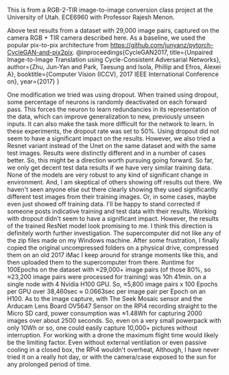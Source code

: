 This is from a RGB-2-TIR image-to-image conversion class project at the University of Utah. ECE6960 with Professor Rajesh Menon.

Above test results from a dataset with 29,000 image pairs, captured on the camera RGB + TIR camera described here. 
As a baseline, we used the popular pix-to-pix architecture from https://github.com/junyanz/pytorch-CycleGAN-and-pix2pix. 
@inproceedings{CycleGAN2017,
  title={Unpaired Image-to-Image Translation using Cycle-Consistent Adversarial Networks},
  author={Zhu, Jun-Yan and Park, Taesung and Isola, Phillip and Efros, Alexei A},
  booktitle={Computer Vision (ICCV), 2017 IEEE International Conference on},
  year={2017}
}

One modification we tried was using dropout. When trained using dropout, some percentage of neurons is randomly deactivated on each forward pass. This forces the neuron to learn redundancies in its representation of the data, which can improve generalization to new, previously unseen inputs. It can also make the task more difficult for the network to learn.
In these experiments, the dropout rate was set to 50%.
Using dropout did not seem to have a significant impact on the results. However, we also tried a Resnet variant instead of the Unet on the same dataset and with the same test images. Results were distinctly different and in a number of cases better. So, this might be a direction worth pursuing going forward.
So far, we only get decent test data results if we have very similar training data. None of the models are very robust to any kind of significant change in environment. And, I am skeptical of others showing off results out there. We haven't seen anyone else out there clearly showing they used significantly different test images from their training images. 
Or, in some cases, maybe even just showed off training data. I'll be happy to stand corrected if someone posts indicative training and test data with their results.
Working with dropout didn't seem to have a significant impact. However, the results of the trained ResNet model look promising to me. I think this direction is definitely worth further investigation.
The supercomputer did not like any of the zip files made on my Windows machine. After some frustration, I finally copied the original uncompressed folders on a physical drive, compressed them on an old 2017 iMac I keep around for strange moments like this, and then uploaded them to the supercomputer from there. 
Runtime for 100Epochs on the dataset with ≈29,000+ image pairs (of those 80%, so ≈23,200 image pairs were processed for training) was 10h 41min. on a single node with 4 Nvidia H100 GPU. So, ≈5,800 image pairs x 100 Epochs per GPU over 38,460sec ≈ 0.0663sec per image pair per Epoch on an H100. 
As to the image capture, with The Seek Mosaic sensor and the Arducam Lens Board OV5647 Sensor on the RPi4 recording straight to the Micro SD card, power consumption was ≈1.48Wh for capturing 2000 images over about 2500 seconds. So, even on a very small powerpack with only 10Wh or so, one could easily capture 10,000+ pictures without interruption. For working with a drone the maximum flight time would likely be the limiting factor.
Even without external ventilation or even passive cooling in a closed box, the RPi4 wouldn't overheat, Although, I have never tried it on a really hot day, or with the camera/case exposed to the sun for any prolonged period of time.
